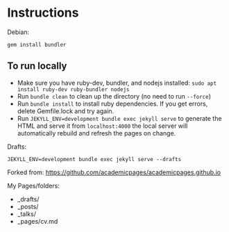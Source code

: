 # Instructions

Debian:

    gem install bundler

## To run locally 

 - Make sure you have ruby-dev, bundler, and nodejs installed: `sudo apt install ruby-dev ruby-bundler nodejs`
 - Run `bundle clean` to clean up the directory (no need to run `--force`)
 - Run `bundle install` to install ruby dependencies. If you get errors, delete Gemfile.lock and try again.
 - Run `JEKYLL_ENV=development bundle exec jekyll serve` to generate the HTML and serve it from `localhost:4000` the local server will automatically rebuild and refresh the pages on change.


Drafts:

    JEKYLL_ENV=development bundle exec jekyll serve --drafts

Forked from: https://github.com/academicpages/academicpages.github.io

My Pages/folders:

 - _drafts/
 - _posts/
 - _talks/
 - _pages/cv.md
